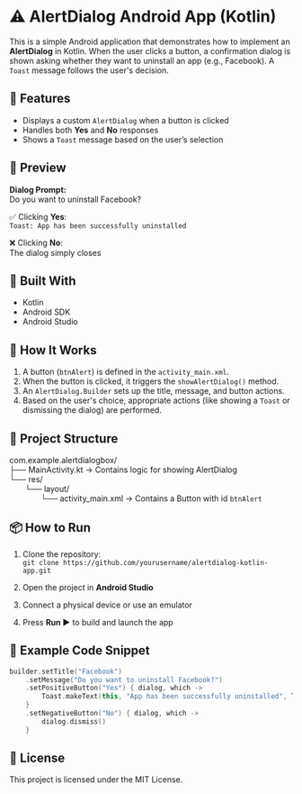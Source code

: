 # ⚠️ AlertDialog Android App (Kotlin)

This is a simple Android application that demonstrates how to implement an **AlertDialog** in Kotlin. When the user clicks a button, a confirmation dialog is shown asking whether they want to uninstall an app (e.g., Facebook). A `Toast` message follows the user's decision.

## 🎯 Features

- Displays a custom `AlertDialog` when a button is clicked  
- Handles both **Yes** and **No** responses  
- Shows a `Toast` message based on the user’s selection  

## 📱 Preview

**Dialog Prompt:**  
Do you want to uninstall Facebook?

✅ Clicking **Yes**:  
`Toast: App has been successfully uninstalled`

❌ Clicking **No**:  
The dialog simply closes

## 🧱 Built With

- Kotlin  
- Android SDK  
- Android Studio  

## 🧪 How It Works

1. A button (`btnAlert`) is defined in the `activity_main.xml`.  
2. When the button is clicked, it triggers the `showAlertDialog()` method.  
3. An `AlertDialog.Builder` sets up the title, message, and button actions.  
4. Based on the user's choice, appropriate actions (like showing a `Toast` or dismissing the dialog) are performed.  

## 📂 Project Structure

com.example.alertdialogbox/  
├── MainActivity.kt → Contains logic for showing AlertDialog  
└── res/  
  └── layout/  
    └── activity_main.xml → Contains a Button with id `btnAlert`  

## 📦 How to Run

1. Clone the repository:  
   `git clone https://github.com/yourusername/alertdialog-kotlin-app.git`  

2. Open the project in **Android Studio**  
3. Connect a physical device or use an emulator  
4. Press **Run ▶️** to build and launch the app  

## 💬 Example Code Snippet

```kotlin
builder.setTitle("Facebook")
    .setMessage("Do you want to uninstall Facebook?")
    .setPositiveButton("Yes") { dialog, which ->
        Toast.makeText(this, "App has been successfully uninstalled", Toast.LENGTH_SHORT).show()
    }
    .setNegativeButton("No") { dialog, which ->
        dialog.dismiss()
    }
```
##  📄 License
This project is licensed under the MIT License.
